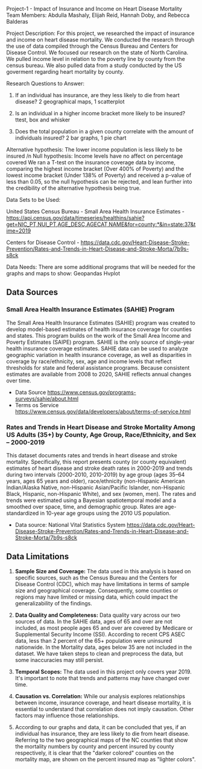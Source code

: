 Project-1 - Impact of Insurance and Income on Heart Disease Mortality
Team Members: Abdulla Mashaly, Elijah Reid, Hannah Doby, and Rebecca Balderas

Project Description:
For this project, we researched the impact of insurance and income on heart disease mortality. We conducted the research through the use of data compiled through the Census Bureau and Centers for Disease Control. 
We focused our research on the state of North Carolina. We pulled income level in relation to the poverty line by county from the census bureau. We also pulled data from a study conducted by the US goverment regarding
heart mortality by county. 

Research Questions to Answer:

1. If an individual has insurance, are they less likely to die from heart disease? 2 geographical maps, 1 scatterplot
       
2. Is an individual in a higher income bracket more likely to be insured? ttest, box and whisker
        
3. Does the total population in a given county correlate with the amount of individuals insured? 2 bar graphs, 1 pie chart

Alternative hypothesis: The lower income population is less likely to be insured
/n
Null hypothesis: Income levels have no affect on percentage covered
    We ran a T-test on the insurance coverage data by income, comparing the highest income bracket (Over 400% of Poverty) and the lowest income bracket (Under 138% of Poverty) and received a p-value of less than 0.05, so the null hypothesis can be rejected, and lean further into the credibility of the alternative hypothesis being true.

Data Sets to be Used:

United States Census Bureau - Small Area Health Insurance Estimates - https://api.census.gov/data/timeseries/healthins/sahie?get=NIC_PT,NUI_PT,AGE_DESC,AGECAT,NAME&for=county:*&in=state:37&time=2019

Centers for Disease Control - https://data.cdc.gov/Heart-Disease-Stroke-Prevention/Rates-and-Trends-in-Heart-Disease-and-Stroke-Morta/7b9s-s8ck

Data Needs:
There are some additional programs that will be needed for the graphs and maps to show:
Geopandas
Hvplot

## Data Sources
### Small Area Health Insurance Estimates (SAHIE) Program
The Small Area Health Insurance Estimates (SAHIE) program was created to develop model-based estimates of health insurance coverage for counties and states. This program builds on the work of the Small Area Income and Poverty Estimates (SAIPE) program. SAHIE is the only source of single-year health insurance coverage estimates.
SAHIE data can be used to analyze geographic variation in health insurance coverage, as well as disparities in coverage by race/ethnicity, sex, age and income levels that reflect thresholds for state and federal assistance programs. Because consistent estimates are available from 2008 to 2020, SAHIE reflects annual changes over time.
- Data Source <https://www.census.gov/programs-surveys/sahie/about.html>
- Terms os Service <https://www.census.gov/data/developers/about/terms-of-service.html>
### Rates and Trends in Heart Disease and Stroke Mortality Among US Adults (35+) by County, Age Group, Race/Ethnicity, and Sex – 2000-2019
This dataset documents rates and trends in heart disease and stroke mortality. Specifically, this report presents county (or county equivalent) estimates of heart disease and stroke death rates in 2000-2019 and trends during two intervals (2000-2010, 2010-2019) by age group (ages 35–64 years, ages 65 years and older), race/ethnicity (non-Hispanic American Indian/Alaska Native, non-Hispanic Asian/Pacific Islander, non-Hispanic Black, Hispanic, non-Hispanic White), and sex (women, men). The rates and trends were estimated using a Bayesian spatiotemporal model and a smoothed over space, time, and demographic group. Rates are age-standardized in 10-year age groups using the 2010 US population.
- Data source: National Vital Statistics System <https://data.cdc.gov/Heart-Disease-Stroke-Prevention/Rates-and-Trends-in-Heart-Disease-and-Stroke-Morta/7b9s-s8ck>
## Data Limitations
1. **Sample Size and Coverage:** The data used in this analysis is based on specific sources, such as the Census Bureau and the Centers for Disease Control (CDC), which may have limitations in terms of sample size and geographical coverage. Consequently, some counties or regions may have limited or missing data, which could impact the generalizability of the findings.
2. **Data Quality and Completeness:** Data quality vary across our two sources of data. In the SAHIE data, ages of 65 and over are not included, as most people ages 65 and over are covered by Medicare or Supplemental Security Income (SSI). According to recent CPS ASEC data, less than 2 percent of the 65+ population were uninsured nationwide. In the Mortality data, ages below 35 are not included in the dataset. We have taken steps to clean and preprocess the data, but some inaccuracies may still persist.
3. **Temporal Scopes:** The data used in this project only covers year 2019. It's important to note that trends and patterns may have changed over time.
4. **Causation vs. Correlation:** While our analysis explores relationships between income, insurance coverage, and heart disease mortality, it is essential to understand that correlation does not imply causation. Other factors may influence those relationships.

1.  According to our graphs and data, it can be concluded that yes, if an individual has insurance, they are less likely to die from heart disease. Referring to the two geographical maps of the NC counties that show the mortality numbers by county and percent insured by county respectively, it is clear that the "darker colored" counties on the mortality map, are shown on the percent insured map as "lighter colors". 
